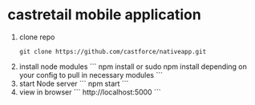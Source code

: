 
# castretail mobile application
<ol>
<li>clone repo

```
git clone https://github.com/castforce/nativeapp.git
```
</li>
<li>install node modules
```
npm install or sudo npm install depending on your config to pull in necessary modules 
```
</li>
<li>start Node server
```
npm start
```
</li>
<li>view in browser
```
http://localhost:5000
```
</li>
